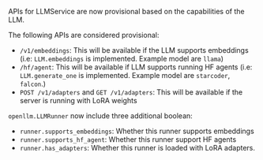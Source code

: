 APIs for LLMService are now provisional based on the capabilities of the LLM.

The following APIs are considered provisional:

- `/v1/embeddings`: This will be available if the LLM supports embeddings (i.e: ``LLM.embeddings`` is implemented. Example model are ``llama``)
- `/hf/agent`: This will be available if LLM supports running HF agents (i.e: ``LLM.generate_one`` is implemented. Example model are ``starcoder``, ``falcon``.)
- `POST /v1/adapters` and `GET /v1/adapters`: This will be available if the server is running with LoRA weights

``openllm.LLMRunner`` now include three additional boolean:
- `runner.supports_embeddings`: Whether this runner supports embeddings
- `runner.supports_hf_agent`: Whether this runner support HF agents
- `runner.has_adapters`: Whether this runner is loaded with LoRA adapters.
